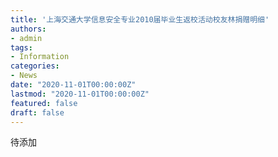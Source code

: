 ```yaml
---
title: '上海交通大学信息安全专业2010届毕业生返校活动校友林捐赠明细'
authors:
- admin
tags:
- Information
categories:
- News
date: "2020-11-01T00:00:00Z"
lastmod: "2020-11-01T00:00:00Z"
featured: false
draft: false
---
```

待添加
